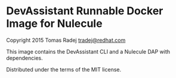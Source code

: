 # DevAssistant Runnable Docker Image for Nulecule

Copyright 2015 Tomas Radej <tradej@redhat.com>

This image contains the DevAssistant CLI and a Nulecule DAP with dependencies.

Distributed under the terms of the MIT license.
